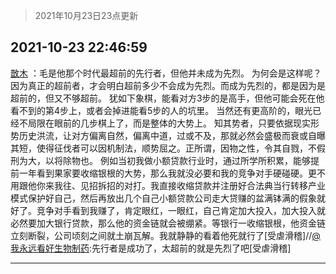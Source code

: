 > 2021年10月23日23点更新
<link rel="stylesheet" href="https://cdn.jsdelivr.net/gh/taotie6/sampleJSON@main/css/photo_show.css">
<meta name="referrer" content="no-referrer" />


 ## 2021-10-23 22:46:59 

 [㪚木](https://www.coolapk.com/feed/30902928?shareKey=OWE5ZmIyNWFmNzRhNjE3NDIzOWY~) ：毛是他那个时代最超前的先行者，但他并未成为先烈。
为何会是这样呢？
因为真正的超前者，才会明白超前多少不会成为先烈。而成为先烈的，都是因为是超前的，但又不够超前。
犹如下象棋，能看对方3步的是高手，但他可能会死在他看不到的第4步上，或者会掉进能看5步的人的坑里。
当然还有更高阶的<!--break-->，眼光已经不局限在眼前的几步棋上了，而是整体的大势上。
知其势者，只要依据现实形势历史洪流，让对方偏离自然，偏离中道，过或不及，那就必然会盛极而衰或自曝其短，使得征伐者可以因机制法，顺势屈之。正所谓，因物之性，令其自戮，不假刑为大，以将除物也。
例如当初我做小额贷款行业时，通过所学所积累，能够提前一年看到果家要收缩银根的大势，那么我就没必要和我的竞争对手硬碰硬。更不用跟他你来我往、见招拆招的对打。我直接收缩贷款并注册好合法典当行转移产业模式保护好自己，然后再放出几个自己小额贷款公司走大贷赚的盆满钵满的假象就好了。竞争对手看到我赚了，肯定眼红，一眼红，自己肯定加大投入，加大投入就必然要加大银行贷款，那么他的资金链就会被绷紧。等银行一收缩银根，他资金链立刻断裂，公司顷刻之间就土崩瓦解。我就静静的看着他死就行了[受虐滑稽]//<a class="feed-link-uname" href="/u/我永远看好生物制药">@我永远看好生物制药</a>:先行者是成功了，太超前的就是先烈了吧[受虐滑稽] 

<div class="album">
</div>

 ------- 

